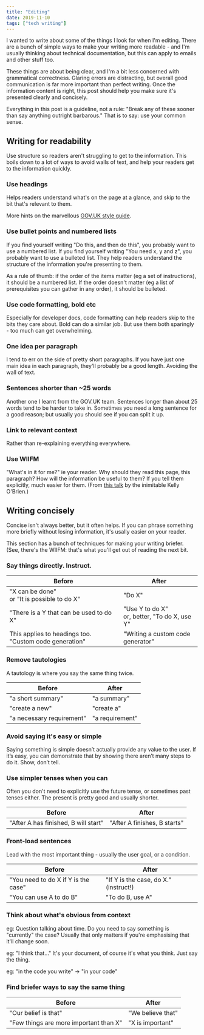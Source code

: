 ```yaml
---
title: "Editing"
date: 2019-11-10
tags: ["tech writing"]
---
```


I wanted to write about some of the things I look for when I'm editing. There are a bunch of simple ways to make your writing more readable - and I'm usually thinking about technical documentation, but this can apply to emails and other stuff too.

These things are about being clear, and I'm a bit less concerned with grammatical correctness. Glaring errors are distracting, but overall good communication is far more important than perfect writing. Once the information content is right, this post should help you make sure it's presented clearly and concisely.

Everything in this post is a guideline, not a rule: "Break any of these sooner than say anything outright barbarous." That is to say: use your common sense.

## Writing for readability

Use structure so readers aren't struggling to get to the information. This boils down to a lot of ways to avoid walls of text, and help your readers get to the information quickly.

### Use headings

Helps readers understand what's on the page at a glance, and skip to the bit that's relevant to them.

More hints on the marvellous [GOV.UK style guide](https://www.gov.uk/guidance/content-design/writing-for-gov-uk#titles).

### Use bullet points and numbered lists

If you find yourself writing "Do this, and then do this", you probably want to use a numbered list. If you find yourself writing "You need x, y and z", you probably want to use a bulleted list. They help readers understand the structure of the information you're presenting to them.

As a rule of thumb: if the order of the items matter (eg a set of instructions), it should be a numbered list. If the order doesn't matter (eg a list of prerequisites you can gather in any order), it should be bulleted.

### Use code formatting, bold etc

Especially for developer docs, code formatting can help readers skip to the bits they care about. Bold can do a similar job. But use them both sparingly - too much can get overwhelming.

### One idea per paragraph

I tend to err on the side of pretty short paragraphs. If you have just one main idea in each paragraph, they'll probably be a good length. Avoiding the wall of text.

### Sentences shorter than ~25 words

Another one I learnt from the GOV.UK team. Sentences longer than about 25 words tend to be harder to take in. Sometimes you need a long sentence for a good reason; but usually you should see if you can split it up.

### Link to relevant context

Rather than re-explaining everything everywhere.

### Use WIIFM

"What's in it for me?" ie your reader. Why should they read this page, this paragraph? How will the information be useful to them? If you tell them explicitly, much easier for them. (From [this talk](https://www.youtube.com/watch?v=IMdyx4YJ0hQ) by the inimitable Kelly O'Brien.)

## Writing concisely

Concise isn't always better, but it often helps. If you can phrase something more briefly without losing information, it's usally easier on your reader.

This section has a bunch of techniques for making your writing briefer. (See, there's the WIIFM: that's what you'll get out of reading the next bit.

### Say things directly. Instruct.

Before | After
--- | ---
"X can be done" <br> or "It is possible to do X" | "Do X"
"There is a Y that can be used to do X" | "Use Y to do X" <br> or, better, "To do X, use Y"
This applies to headings too. "Custom code generation" | "Writing a custom code generator"

### Remove tautologies

A tautology is where you say the same thing twice.

Before | After
--- | ---
"a short summary" | "a summary"
"create a new" | "create a"
"a necessary requirement" | "a requirement"

### Avoid saying it's easy or simple

Saying something is simple doesn’t actually provide any value to the user. If it’s easy, you can demonstrate that by showing there aren’t many steps to do it. Show, don’t tell.

### Use simpler tenses when you can

Often you don't need to explicitly use the future tense, or sometimes past tenses either. The present is pretty good and usually shorter.

Before | After
--- | ---
"After A has finished, B will start" | "After A finishes, B starts"

### Front-load sentences

Lead with the most important thing - usually the user goal, or a condition.

Before | After
--- | ---
"You need to do X if Y is the case" | "If Y is the case, do X." (instruct!)
"You can use A to do B" | "To do B, use A"

### Think about what's obvious from context

eg: Question talking about time. Do you need to say something is "currently" the case? Usually that only matters if you're emphasising that it'll change soon.

eg: "I think that..." It's your document, of course it's what you think. Just say the thing.

eg: "in the code you write" -> "in your code"

### Find briefer ways to say the same thing

Before | After
--- | ---
"Our belief is that" | "We believe that"
"Few things are more important than X" | "X is important"

